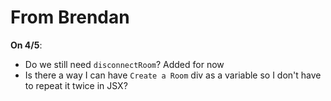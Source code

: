 # From Brendan

**On 4/5**:

- Do we still need `disconnectRoom`? Added for now
- Is there a way I can have `Create a Room` div as a variable so I don't have to repeat it twice in JSX?
